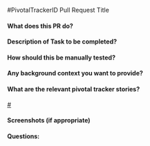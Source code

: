 #PivotalTrackerID Pull Request Title
#### What does this PR do?
#### Description of Task to be completed?
#### How should this be manually tested?
#### Any background context you want to provide?
#### What are the relevant pivotal tracker stories?
[#](link)
#### Screenshots (if appropriate)
#### Questions: